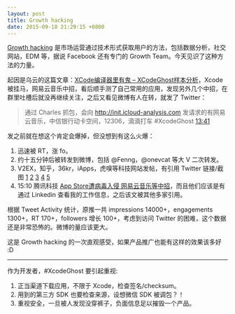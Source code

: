 ```yaml
---
layout: post
title: Growth hacking
date: 2015-09-18 21:29:15 +0800
---
```


[Growth hacking][0] 是市场运营通过技术形式获取用户的方法，包括数据分析，社交网站，EDM 等，据说 Facebook 还有专门的 Growth Team。今天见识了这种方法的力量。

起因是乌云的这篇文章：[XCode编译器里有鬼 – XCodeGhost样本分析][1]，Xcode 被挂马，网易云音乐中招，看后顺手测了自己常用的应用，发现另外几个中招，在群里吐槽后就没再继续关注，之后又看见微博有人在转，就发了 Twitter：

> 通过 Charles 抓包，会向 http://init.icloud-analysis.com  发请求的有网易云音乐，中信银行动卡空间，12306，滴滴打车 #XcodeGhost [13:41][2]

发之前就在想这个肯定会爆掉，但没想到有这么火爆：

1. 迅速被 RT，涨 fo。
2. 约十五分钟后被转发到微博，包括 @Fenng，@onevcat 等大 V 二次转发。
3. V2EX，知乎，36kr，iApps，虎嗅等科技网站发帖，有引用 Twitter 链接/截图 [1][11] [2][22] [3][33] [4][44] [5][55]
4. 15:10 腾讯科技 [App Store遭病毒入侵 网易云音乐等中招][6]，而且他们应该是有通过 Linkedin 查看我的工作信息，之后该文被其他多家引用。

根据 Tweet Activity 统计，原推一共 impressions 14000+，engagements 1300+，RT 170+，followers 增长 100+，考虑到访问 Twitter 的困难，这个数据还是非常恐怖的。微博的量应该更大。

这是 Growth hacking 的一次直观感受，如果产品推广也能有这样的效果该多好 :D

----

作为开发者，#XcodeGhost 要引起重视:

1. 正当渠道下载应用，不限于 Xcode，检查签名/checksum。
2. 用到的第三方 SDK 也要检查来源，设想微信 SDK 被调包？！
3. 重视安全，一旦被人发现没穿裤子，负面信息足以摧毁一个产品。


[0]:https://en.wikipedia.org/wiki/Growth_hacking
[1]:http://drops.wooyun.org/news/8864
[2]:https://twitter.com/fannheyward/status/644747940020424704
[11]:https://www.v2ex.com/t/221744
[22]:https://www.v2ex.com/t/221722
[33]:http://www.zhihu.com/question/35721299
[44]:http://www.iapps.im/single/33996
[55]:http://www.huxiu.com/article/126355/1.html
[6]:http://tech.qq.com/a/20150918/049301.htm
